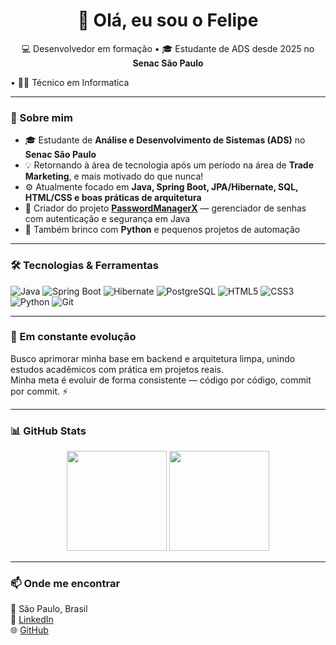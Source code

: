 <h1 align="center">👋 Olá, eu sou o Felipe </h1>

<p align="center">
  💻 Desenvolvedor em formação • 🎓 Estudante de ADS desde 2025 no <b>Senac São Paulo</b> 
</p> • 👨‍💻 Técnico em Informatica

---

### 🧠 Sobre mim
- 🎓 Estudante de **Análise e Desenvolvimento de Sistemas (ADS)** no **Senac São Paulo**  
- 💡 Retornando à área de tecnologia após um período na área de **Trade Marketing**, e mais motivado do que nunca!  
- ⚙️ Atualmente focado em **Java, Spring Boot, JPA/Hibernate, SQL, HTML/CSS e boas práticas de arquitetura**  
- 🧩 Criador do projeto **[PasswordManagerX](https://github.com/01lfelipe/PasswordManagerX)** — gerenciador de senhas com autenticação e segurança em Java  
- 🐍 Também brinco com **Python** e pequenos projetos de automação  

---

### 🛠️ Tecnologias & Ferramentas
![Java](https://img.shields.io/badge/Java-21-red?logo=openjdk)
![Spring Boot](https://img.shields.io/badge/Spring%20Boot-3.x-brightgreen?logo=springboot)
![Hibernate](https://img.shields.io/badge/Hibernate-ORM-blue?logo=hibernate)
![PostgreSQL](https://img.shields.io/badge/PostgreSQL-DB-blue?logo=postgresql)
![HTML5](https://img.shields.io/badge/HTML5-E34F26?logo=html5&logoColor=white)
![CSS3](https://img.shields.io/badge/CSS3-1572B6?logo=css3&logoColor=white)
![Python](https://img.shields.io/badge/Python-3.x-yellow?logo=python)
![Git](https://img.shields.io/badge/Git-VersionControl-black?logo=git)

---

### 🌱 Em constante evolução
Busco aprimorar minha base em backend e arquitetura limpa, unindo estudos acadêmicos com prática em projetos reais.  
Minha meta é evoluir de forma consistente — código por código, commit por commit. ⚡

---

### 📊 GitHub Stats
<p align="center">
  <img src="https://github-readme-stats.vercel.app/api?username=011felipe&show_icons=true&theme=tokyonight" height="160em" />
  <img src="https://github-readme-stats.vercel.app/api/top-langs/?username=011felipe&layout=compact&theme=tokyonight" height="160em" />
</p>

---

### 📫 Onde me encontrar
📍 São Paulo, Brasil  
💼 [LinkedIn](https://www.linkedin.com/in/011felipe/)  
🌐 [GitHub](https://github.com/01lfelipe)

